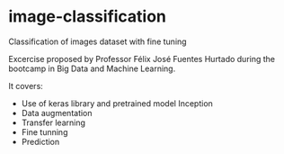# image-classification
Classification of images dataset with fine tuning

Excercise proposed by Professor Félix José Fuentes Hurtado during the bootcamp in Big Data and Machine Learning.

It covers:
- Use of keras library and pretrained model Inception
- Data augmentation
- Transfer learning
- Fine tunning
- Prediction
	
